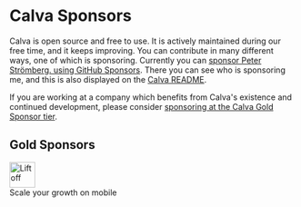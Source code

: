 # Calva Sponsors

Calva is open source and free to use. It is actively maintained during our free time, and it keeps improving. You can contribute in many different ways, one of which is sponsoring. Currently you can [sponsor Peter Strömberg. using GitHub Sponsors](https://github.com/sponsors/PEZ). There you can see who is sponsoring me, and this is also displayed on the [Calva README](https://github.com/BetterThanTomorrow/calva#calva-sponsors-%EF%B8%8F).

If you are working at a company which benefits from Calva's existence and continued development, please consider [sponsoring at the Calva Gold Sponsor tier](https://github.com/sponsors/PEZ).

## Gold Sponsors

<div>
<div><a href="https://liftoff.io" title="Scale your growth on mobile"><img src="https://liftoff.io/wp-content/themes/liftoff/images/logo-blue.png" height="45px" alt="Liftoff"/></a></div>
<div>Scale your growth on mobile</div>
</div>

